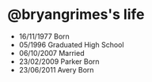 @bryangrimes's life
===============

- 16/11/1977 Born
- 05/1996 Graduated High School
- 06/10/2007 Married
- 23/02/2009 Parker Born
- 23/06/2011 Avery Born